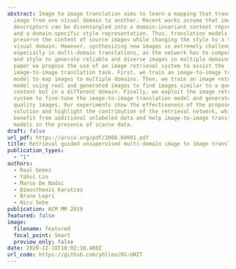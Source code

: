 ```yaml
---
abstract: Image to image translation aims to learn a mapping that transforms an
  image from one visual domain to another. Recent works assume that images
  descriptors can be disentangled into a domain-invariant content representation
  and a domain-specific style representation. Thus, translation models seek to
  preserve the content of source images while changing the style to a target
  visual domain. However, synthesizing new images is extremely challenging
  especially in multi-domain translations, as the network has to compose content
  and style to generate reliable and diverse images in multiple domains. In this
  paper we propose the use of an image retrieval system to assist the
  image-to-image translation task. First, we train an image-to-image translation
  model to map images to multiple domains. Then, we train an image retrieval
  model using real and generated images to find images similar to a query one in
  content but in a different domain. Finally, we exploit the image retrieval
  system to fine-tune the image-to-image translation model and generate higher
  quality images. Our experiments show the effectiveness of the proposed
  solution and highlight the contribution of the retrieval network, which can
  benefit from additional unlabeled data and help image-to-image translation
  models in the presence of scarce data.
draft: false
url_pdf: https://arxiv.org/pdf/2008.04991.pdf
title: Retrieval guided unsupervised multi-domain image to image translation
publication_types:
  - "1"
authors:
  - Raul Gomez
  - Yahui Liu
  - Marco De Nadai
  - Dimosthenis Karatzas
  - Bruno Lepri
  - Nicu Sebe
publication: ACM MM 2019
featured: false
image:
  filename: featured
  focal_point: Smart
  preview_only: false
date: 2020-12-10T10:02:18.400Z
url_code: https://github.com/yhlleo/RG-UNIT
---
```

